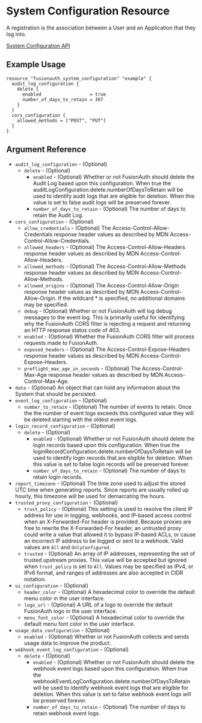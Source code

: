 # System Configuration Resource

A registration is the association between a User and an Application that they log into.

[System Configuration API](https://fusionauth.io/docs/v1/tech/apis/system)

## Example Usage

```hcl
resource "fusionauth_system_configuration" "example" {
  audit_log_configuration {
    delete {
      enabled                  = true
      number_of_days_to_retain = 367
    }
  }
  cors_configuration {
    allowed_methods = ["POST", "PUT"]
  }
}
```

## Argument Reference

* `audit_log_configuration` - (Optional)
  * `delete` - (Optional)
    * `enabled` - (Optional) Whether or not FusionAuth should delete the Audit Log based upon this configuration. When true the auditLogConfiguration.delete.numberOfDaysToRetain will be used to identify audit logs that are eligible for deletion. When this value is set to false audit logs will be preserved forever.
    * `number_of_days_to_retain` - (Optional) The number of days to retain the Audit Log.
* `cors_configuration` - (Optional)
  * `allow_credentials` - (Optional) The Access-Control-Allow-Credentials response header values as described by MDN Access-Control-Allow-Credentials.
  * `allowed_headers` - (Optional) The Access-Control-Allow-Headers response header values as described by MDN Access-Control-Allow-Headers.
  * `allowed_methods` - (Optional) The Access-Control-Allow-Methods response header values as described by MDN Access-Control-Allow-Methods.
  * `allowed_origins` - (Optional) The Access-Control-Allow-Origin response header values as described by MDN Access-Control-Allow-Origin. If the wildcard * is specified, no additional domains may be specified.
  * `debug` - (Optional) Whether or not FusionAuth will log debug messages to the event log. This is primarily useful for identifying why the FusionAuth CORS filter is rejecting a request and returning an HTTP response status code of 403.
  * `enabled` - (Optional) Whether the FusionAuth CORS filter will process requests made to FusionAuth.
  * `exposed_headers` - (Optional) The Access-Control-Expose-Headers response header values as described by MDN Access-Control-Expose-Headers.
  * `preflight_max_age_in_seconds` - (Optional) The Access-Control-Max-Age response header values as described by MDN Access-Control-Max-Age.
* `data` - (Optional) An object that can hold any information about the System that should be persisted.
* `event_log_configuration` - (Optional)
  * `number_to_retain` - (Optional) The number of events to retain. Once the the number of event logs exceeds this configured value they will be deleted starting with the oldest event logs.
* `login_record_configuration` - (Optional)
  * `delete` - (Optional)
    * `enabled` - (Optional) Whether or not FusionAuth should delete the login records based upon this configuration. When true the loginRecordConfiguration.delete.numberOfDaysToRetain will be used to identify login records that are eligible for deletion. When this value is set to false login records will be preserved forever.
    * `number_of_days_to_retain` - (Optional) The number of days to retain login records.
* `report_timezone` - (Optional) The time zone used to adjust the stored UTC time when generating reports. Since reports are usually rolled up hourly, this timezone will be used for demarcating the hours.
* `trusted_proxy_configuration` - (Optional)
  * `trust_policy` - (Optional) This setting is used to resolve the client IP address for use in logging, webhooks, and IP-based access control when an X-Forwarded-For header is provided. Because proxies are free to rewrite the X-Forwarded-For header, an untrusted proxy could write a value that allowed it to bypass IP-based ACLs, or cause an incorrect IP address to be logged or sent to a webhook. Valid values are `All` and `OnlyConfigured`.
  * `trusted` - (Optional) An array of IP addresses, representing the set of trusted upstream proxies. This value will be accepted but ignored when `trust_policy` is set to `All`. Values may be specified as IPv4, or IPv6 format, and ranges of addresses are also accepted in CIDR notation.
* `ui_configuration` - (Optional)
  * `header_color` - (Optional) A hexadecimal color to override the default menu color in the user interface.
  * `logo_url` - (Optional) A URL of a logo to override the default FusionAuth logo in the user interface.
  * `menu_font_color` - (Optional) A hexadecimal color to override the default menu font color in the user interface.
* `usage_data_configuration` - (Optional)
  * `enabled` - (Optional) Whether or not FusionAuth collects and sends usage data to improve the product.
* `webhook_event_log_configuration` - (Optional)
  * `delete` - (Optional)
    * `enabled` - (Optional) Whether or not FusionAuth should delete the webhook event logs based upon this configuration. When true the webhookEventLogConfiguration.delete.numberOfDaysToRetain will be used to identify webhook event logs that are eligible for deletion. When this value is set to false webhook event logs will be preserved forever.
    * `number_of_days_to_retain` - (Optional) The number of days to retain webhook event logs.
